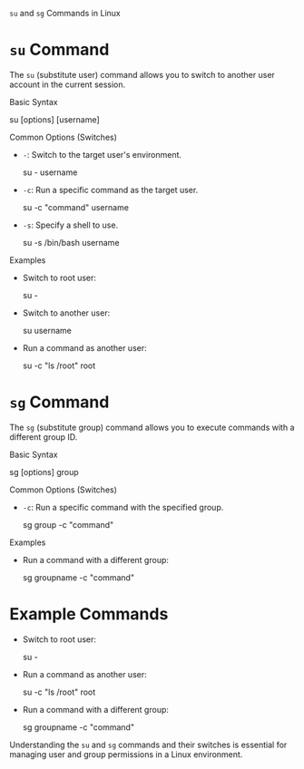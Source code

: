 `su` and `sg` Commands in Linux

# `su` Command
The `su` (substitute user) command allows you to switch to another user account in the current session.

 Basic Syntax

su [options] [username]


 Common Options (Switches)
- `-`: Switch to the target user's environment.
  
  su - username
  
- `-c`: Run a specific command as the target user.
  
  su -c "command" username
  
- `-s`: Specify a shell to use.
  
  su -s /bin/bash username
  

 Examples
- Switch to root user:
  
  su -
  
- Switch to another user:
  
  su username
  
- Run a command as another user:
  
  su -c "ls /root" root
  

# `sg` Command
The `sg` (substitute group) command allows you to execute commands with a different group ID.

 Basic Syntax

sg [options] group


 Common Options (Switches)
- `-c`: Run a specific command with the specified group.
  
  sg group -c "command"
  

 Examples
- Run a command with a different group:
  
  sg groupname -c "command"
  

# Example Commands
- Switch to root user:
  
  su -
  
- Run a command as another user:
  
  su -c "ls /root" root
  
- Run a command with a different group:
  
  sg groupname -c "command"
  

Understanding the `su` and `sg` commands and their switches is essential for managing user and group permissions in a Linux environment.

